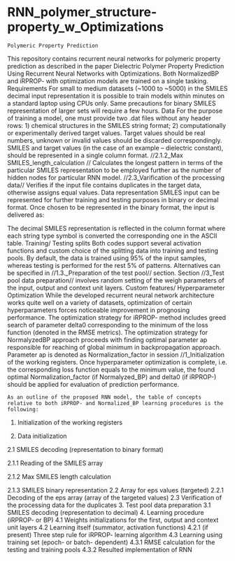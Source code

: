 # RNN_polymer_structure-property_w_Optimizations
	Polymeric Property Prediction
This repository contains recurrent neural networks for polymeric property prediction as described in the paper Dielectric Polymer Property Prediction Using Recurrent Neural Networks with Optimizations.
Both NormalizedBP and iRPROP- with optimization models are trained on a single tasking. 
Requirements
For small to medium datasets (~1000 to ~5000) in the SMILES decimal input representation it is possible to train models within minutes on a standard laptop using CPUs only. Same precautions for binary SMILES representation of larger sets will require a few hours.
	Data
For the purpose of training a model, one must provide two .dat files without any header rows: 1) chemical structures in the SMILES string format; 2) computationally or experimentally derived target values. Target values should be real numbers, unknown or invalid values should be discarded correspondingly. 
SMILES and target values (in the case of an example – dielectric constant), should be represented in a single column format.
//2.1.2_Max SMILES_length_calculation // Calculates the longest pattern in terms of the particular SMILES representation to be employed further as the number of hidden nodes for particular RNN model.
//2.3_Varification of the processing data// Verifies if the input file contains duplicates in the target data, otherwise assigns equal values.
	Data representation
SMILES input can be represented for further training and testing purposes in binary or decimal format. Once chosen to be represented in the binary format, the input is delivered as:
 
The decimal SMILES representation is reflected in the column format where each string type symbol is converted the corresponding one in the ASCII table.
Training/ Testing splits
Both codes support several activation functions and custom choice of the splitting data into training and testing pools. By default, the data is trained using 95% of the input samples, whereas testing is performed for the rest 5% of patterns. Alternatives can be specified in //1.3._Preparation of the test pool// section.
Section //3_Test pool data preparation// involves random setting of the weigh parameters of the input, output and context unit layers.
Custom features/ Hyperparameter Optimization
While the developed recurrent neural network architecture works quite well on a variety of datasets, optimization of certain hyperparameters forces noticeable improvement in prognosing performance. The optimization strategy for iRPROP- method includes greed search of parameter delta0 corresponding to the minimum of the loss function (denoted in the RMSE metrics). The optimization strategy for NormalyzedBP approach proceeds with finding optimal parameter ap responsible for reaching of global minimum in backpropagation approach. Parameter ap is denoted as Normalization_factor in session //1_Initialization of the working registers. Once hyperparameter optimization is complete, i.e. the corresponding loss function equals to the minimum value, the found optimal Normalization_factor (if Normalyzed_BP) and delta0 (if iRPROP-) should be applied for evaluation of prediction performance.

	As an outline of the proposed RNN model, the table of concepts relative to both iRPROP- and Normalized_BP learning procedures is the following:
1.	Initialization of the working registers

2.	Data initialization

2.1	SMILES decoding (representation to binary format)

2.1.1	Reading of the SMILES array

2.1.2	Max SMILES length calculation

2.1.3	SMILES binary representation
2.2	Array for eps values (targeted)
2.2.1	Decoding of the eps array (array of the targeted values)
2.3	Verification of the processing data for the duplicates
3.	Test pool data preparation
3.1	SMILES decoding (representation to decimal)
4.	Learning procedure (iRPROP- or BP)
4.1	Weights initializations for the first, output and context unit layers
4.2	Learning itself (summator, activation functions)
4.2.1	(if present) Three step rule for iRPROP- learning algorithm
4.3	Learning using training set (epoch- or batch- dependent)
4.3.1	RMSE calculation for the testing and training pools
4.3.2	Resulted implementation of RNN
